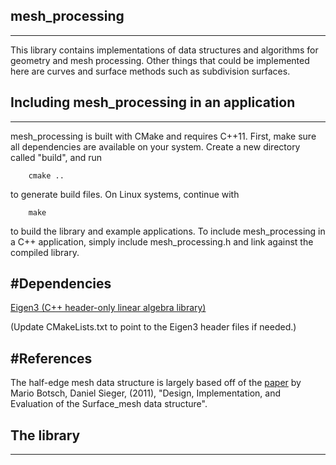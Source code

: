 ## mesh_processing
------------------------
This library contains implementations of data structures and algorithms for geometry and mesh processing.
Other things that could be implemented here are curves and surface methods such as subdivision surfaces.

## Including mesh_processing in an application
-----------------------
mesh_processing is built with CMake and requires C++11.
First, make sure all dependencies are available on your system. Create a new directory called "build", and
run
```
    cmake ..
```
to generate build files. On Linux systems, continue with
```
    make
```
to build the library and example applications. To include mesh_processing in a C++ application,
simply include mesh_processing.h and link against the compiled library.

#Dependencies
-----------------------
[Eigen3 (C++ header-only linear algebra library)](https://gitlab.com/libeigen/eigen)

(Update CMakeLists.txt to point to the Eigen3 header files if needed.)

#References
-----------------------
The half-edge mesh data structure is largely based off of the [paper](imr.sandia.gov/papers/imr20/Sieger.pdf) by Mario Botsch, Daniel Sieger, (2011), "Design, Implementation, and Evaluation of the Surface_mesh data structure".


## The library
-----------------------


